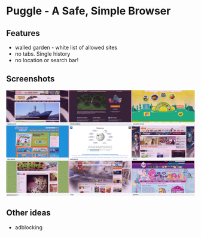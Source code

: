 Puggle - A Safe, Simple Browser 
=================================

Features 
-------------

*   walled garden - white list of allowed sites
*   no tabs.  Single history
*   no location or search bar!

Screenshots
--------------

<a href="puggle_fullscreen.png"><img title="puggle screenshot in fullscreen mode" src="puggle_fullscreen.png" /></a>

Other ideas
-------------

*   adblocking


